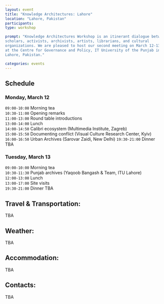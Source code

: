 ```yaml
---
layout: event
title: "Knowledge Architectures: Lahore"
location: "Lahore, Pakistan"
participants:
type: workshop

prompt: "Knowledge Architectures Workshop is an itinerant dialogue between
scholars, activists, archivists, artists, librarians, and cultural
organizations. We are pleased to host our second meeting on March 12-13, 2018
at the Centre for Governance and Policy, IT University of the Punjab in
Lahore, Pakistan."

categories: events
---
```


## Schedule

### Monday, March 12

`09:00-10:00` Morning tea  
`10:30-11:00` Opening remarks  
`11:00-13:00` Round table introductions  
`13:00-14:00` Lunch  
`14:00-14:50` Calibri ecosystem (Multimedia Institute, Zagreb)  
`15:00-15:50` Documenting conflict (Visual Culture Research Center, Kyiv)  
`16:00-16:50` Urban Archives (Sarovar Zaidi, New Delhi) 
`19:30-21:00` Dinner TBA  

### Tuesday, March 13

`09:00-10:00` Morning tea  
`10:30-11:30` Punjab archives (Yaqoob Bangash & Team, ITU Lahore)  
`12:00-13:00` Lunch  
`13:00-17:00` Site visits  
`19:30-21:00` Dinner TBA  

## Travel & Transportation:

TBA

## Weather:

TBA

## Accommodation:

TBA

## Contacts:

TBA
